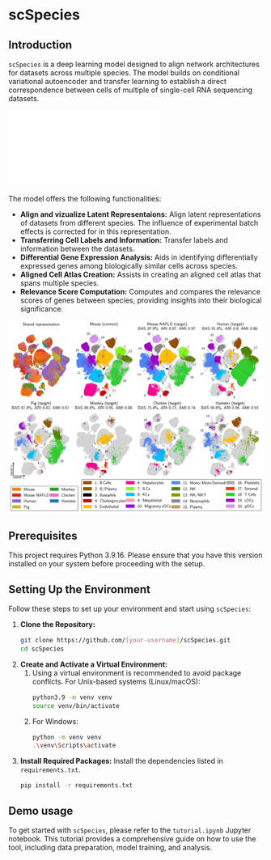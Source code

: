 # scSpecies

## Introduction
`scSpecies` is a deep learning model designed to align network architectures for datasets across multiple species. 
The model builds on conditional variational autoencoder and transfer learning to
establish a direct correspondence between cells of multiple of single-cell RNA sequencing datasets. 

![Architecture](/figures/scSpecies_model_architecture.pdf)

The model offers the following functionalities:

- **Align and vizualize Latent Representaions:** Align latent representations of datasets from different species. The influence of experimental batch effects is corrected for in this representation.
- **Transferring Cell Labels and Information:** Transfer labels and information between the datasets.
- **Differential Gene Expression Analysis:** Aids in identifying differentially expressed genes among biologically similar cells across species.
- **Aligned Cell Atlas Creation:** Assists in creating an aligned cell atlas that spans multiple species.
- **Relevance Score Computation:** Computes and compares the relevance scores of genes between species, providing insights into their biological significance.

![Atlas](/figures/multiple_species.jpeg)

## Prerequisites

This project requires Python 3.9.16. Please ensure that you have this version installed on your system before proceeding with the setup.

## Setting Up the Environment

Follow these steps to set up your environment and start using `scSpecies`:

1. **Clone the Repository:**
   ```bash
   git clone https://github.com/[your-username]/scSpecies.git
   cd scSpecies

2. **Create and Activate a Virtual Environment:**
   1. Using a virtual environment is recommended to avoid package conflicts.
      For Unix-based systems (Linux/macOS):
       ```bash
      python3.9 -m venv venv
      source venv/bin/activate

   2. For Windows:
      ```bash
      python -m venv venv
      .\venv\Scripts\activate

3. **Install Required Packages:**
   Install the dependencies listed in `requirements.txt`.
   ```bash
   pip install -r requirements.txt

## Demo usage

To get started with `scSpecies`, please refer to the `tutorial.ipynb` Jupyter notebook. This tutorial provides a comprehensive guide on how to use the tool, including data preparation, model training, and analysis.  
